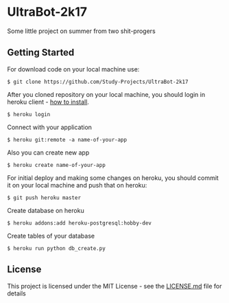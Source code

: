 # UltraBot-2k17
Some little project on summer from two shit-progers

## Getting Started

For download code on your local machine use:
```
$ git clone https://github.com/Study-Projects/UltraBot-2k17
```

After you cloned repository on your local machine, you should login in heroku client - [how to install](https://devcenter.heroku.com/articles/heroku-cli). 
```
$ heroku login
```

Connect with your application
```
$ heroku git:remote -a name-of-your-app
```

Also you can create new app
```
$ heroku create name-of-your-app
```

For initial deploy and making some changes on heroku, you should commit it on your local machine and push that on heroku:
```
$ git push heroku master
```

Create database on heroku
```
$ heroku addons:add heroku-postgresql:hobby-dev
```

Create tables of your database
```
$ heroku run python db_create.py
```

## License

This project is licensed under the MIT License - see the [LICENSE.md](LICENSE.md) file for details

